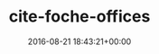 ---
title:		"cite-foche-offices"
type:		"photos"
mediatype:		"upload"
description:		"TBC"
date:		"2016-08-21 18:43:21+00:00"
album:		"abandoned"
filename:		"cite-foche-offices.md"
series:		""
cl_public_id:		"abandoned/cite-foche-offices"
cl_version:		1497000068
format:		"tiff"
bytes:		6641548
width:		2158
height:		1440
colours:
- "#877E72"
- "#2B251D"
- "#33312B"
- "#E0DDD9"
- "#31251E"
- "#8F8E81"
- "#252927"
- "#D1D1CA"
- "#6D5F4D"
- "#715B4C"
- "#0B1012"
- "#79474A"
- "#7A817B"
- "#2D3421"
- "#202A1C"
- "#CAD0D3"
- "#070B0A"
- "#27262A"
exposure_mode:		"Auto"
program:		"Aperture-priority AE"
aperture:		"6.3"
focal_length:		"16.0 mm"
iso:		"1250"
shutter_speed:		"1/200"
metering:		"Center-weighted average"
flash:		"Off, Did not fire"
white_balance:		"Custom"
colour_temp:		"5300"
has_crop:		"false"
orientation:		"Horizontal (normal)"
camera_model:		"NIKON D800"
lens_info:		"16mm f/2.8"
artist:		"No artist info"
x_resolution:		"300"
y_resolution:		"300"
---